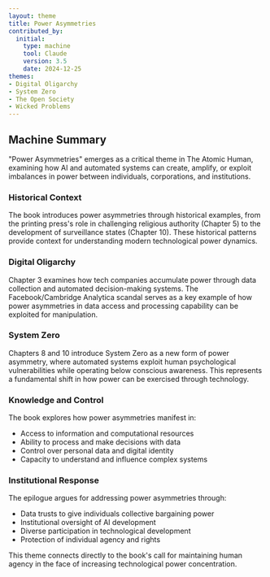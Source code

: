 ```yaml
---
layout: theme
title: Power Asymmetries
contributed_by:
  initial:
    type: machine
    tool: Claude
    version: 3.5
    date: 2024-12-25
themes:
- Digital Oligarchy
- System Zero
- The Open Society
- Wicked Problems
---
```


<div class="machine-commentary" markdown=1>

## Machine Summary

"Power Asymmetries" emerges as a critical theme in The Atomic Human, examining how AI and automated systems can create, amplify, or exploit imbalances in power between individuals, corporations, and institutions.

### Historical Context

The book introduces power asymmetries through historical examples, from the printing press's role in challenging religious authority (Chapter 5) to the development of surveillance states (Chapter 10). These historical patterns provide context for understanding modern technological power dynamics.

### Digital Oligarchy

Chapter 3 examines how tech companies accumulate power through data collection and automated decision-making systems. The Facebook/Cambridge Analytica scandal serves as a key example of how power asymmetries in data access and processing capability can be exploited for manipulation.

### System Zero

Chapters 8 and 10 introduce System Zero as a new form of power asymmetry, where automated systems exploit human psychological vulnerabilities while operating below conscious awareness. This represents a fundamental shift in how power can be exercised through technology.

### Knowledge and Control

The book explores how power asymmetries manifest in:
- Access to information and computational resources
- Ability to process and make decisions with data
- Control over personal data and digital identity
- Capacity to understand and influence complex systems

### Institutional Response

The epilogue argues for addressing power asymmetries through:
- Data trusts to give individuals collective bargaining power
- Institutional oversight of AI development
- Diverse participation in technological development
- Protection of individual agency and rights

This theme connects directly to the book's call for maintaining human agency in the face of increasing technological power concentration.

</div>

